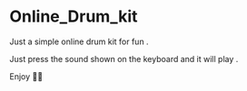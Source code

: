 # Online_Drum_kit

Just a simple online drum kit for fun . 

Just press the sound shown on the keyboard and it will play . 

Enjoy 🤘🤘
